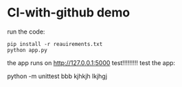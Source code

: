 # CI-with-github demo
 
run the code:

    pip install -r reauirements.txt
    python app.py

the app runs on http://127.0.0.1:5000
test!!!!!!!!!
test the app:

python -m unittest 
bbb
kjhkjh
lkjhgj